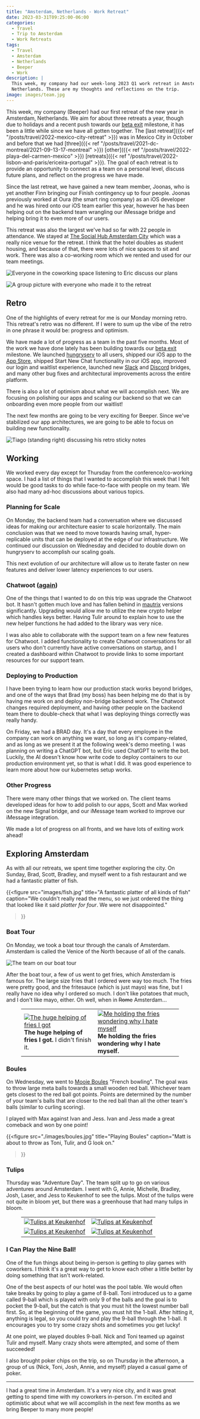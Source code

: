 ```yaml
---
title: "Amsterdam, Netherlands - Work Retreat"
date: 2023-03-31T09:25:00-06:00
categories:
  - Travel
  - Trip to Amsterdam
  - Work Retreats
tags:
  - Travel
  - Amsterdam
  - Netherlands
  - Beeper
  - Work
description: |
  This week, my company had our week-long 2023 Q1 work retreat in Amsterdam,
  Netherlands. These are my thoughts and reflections on the trip.
image: images/team.jpg
---
```


This week, my company (Beeper) had our first retreat of the new year in
Amsterdam, Netherlands. We aim for about three retreats a year, though due to
holidays and a recent push towards our 
[beta exit](https://blog.beeper.com/p/beeper-update-4-out-of-beta)
milestone, it has been a little while since we have all gotten together. The
[last retreat]({{< ref "/posts/travel/2022-mexico-city-retreat" >}})
was in Mexico City in October and before that we had
[three]({{< ref "/posts/travel/2021-dc-montreal/2021-09-13-17-montreal" >}})
[other]({{< ref "/posts/travel/2022-playa-del-carmen-mexico" >}})
[retreats]({{< ref "/posts/travel/2022-lisbon-and-paris/ericeira-portugal" >}}).
The goal of each retreat is to provide an opportunity to connect as a team on a
personal level, discuss future plans, and reflect on the progress we have made.

Since the last retreat, we have gained a new team member, Joonas, who is yet
another Finn bringing our Finish contingency up to four people. Joonas
previously worked at Oura (the smart ring company) as an iOS developer and he
was hired onto our iOS team earlier this year, however he has been helping out
on the backend team wrangling our iMessage bridge and helping bring it to even
more of our users.

This retreat was also the largest we've had so far with 22 people in attendance.
We stayed at
[The Social Hub Amsterdam City](https://goo.gl/maps/DeqBLLtmbuR9Ne8Y6)
which was a really nice venue for the retreat. I think that the hotel doubles as
student housing, and because of that, there were lots of nice spaces to sit and
work. There was also a co-working room which we rented and used for our team
meetings.

![Everyone in the coworking space listening to Eric discuss our plans](images/team-room.jpg)

![A group picture with everyone who made it to the retreat](images/team.jpg)

## Retro

One of the highlights of every retreat for me is our Monday morning retro. This
retreat's retro was no different. If I were to sum up the vibe of the retro in
one phrase it would be: progress and optimism.

We have made a lot of progress as a team in the past five months. Most of the
work we have done lately has been building towards our 
[beta exit](https://blog.beeper.com/p/beeper-update-4-out-of-beta)
milestone. We launched
[hungryserv](https://github.com/sumnerevans/hungryserv-presentation)
to all users, shipped our iOS app to the
[App Store](https://apps.apple.com/us/app/beeper-universal-messenger/id1551695541),
shipped Start New Chat functionality in our iOS app, improved our login and
waitlist experience, launched new
[Slack](https://github.com/mautrix/slack)
and
[Discord](https://github.com/mautrix/discord)
bridges, and many other bug fixes and architectural improvements across the
entire platform.

There is also a lot of optimism about what we will accomplish next. We are
focusing on polishing our apps and scaling our backend so that we can onboarding
even more people from our waitlist!

The next few months are going to be very exciting for Beeper. Since we've
stabilized our app architectures, we are going to be able to focus on building
new functionality.

![Tiago (standing right) discussing his retro sticky notes](images/retro.jpg)

## Working

We worked every day except for Thursday from the conference/co-working space. I
had a list of things that I wanted to accomplish this week that I felt would be
good tasks to do while face-to-face with people on my team. We also had many
ad-hoc discussions about various topics.

### Planning for Scale

On Monday, the backend team had a conversation where we discussed ideas for
making our architecture easier to scale horizontally. The main conclusion was
that we need to move towards having small, hyper-replicable units that can be
deployed at the edge of our infrastructure. We continued our discussion on
Wednesday and decided to double down on hungryserv to accomplish our scaling
goals.

This next evolution of our architecture will allow us to iterate faster on new
features and deliver lower latency experiences to our users.

### Chatwoot ([again](../../2022-lisbon-and-paris/ericeira-portugal#chatwoot-and-other-shenanigans))

One of the things that I wanted to do on this trip was upgrade the Chatwoot bot.
It hasn't gotten much love and has fallen behind in
[mautrix](https://github.com/mautrix/go)
versions significantly. Upgrading would allow me to utilize the new crypto
helper which handles keys better. Having Tulir around to explain how to use the
new helper functions he had added to the library was very nice.

I was also able to collaborate with the support team on a few new features for
Chatwoot. I added functionality to create Chatwoot conversations for all users
who don't currently have active conversations on startup, and I created a
dashboard within Chatwoot to provide links to some important resources for our
support team.

### Deploying to Production

I have been trying to learn how our production stack works beyond bridges, and
one of the ways that Brad (my boss) has been helping me do that is by having me
work on and deploy non-bridge backend work. The Chatwoot changes required
deployment, and having other people on the backend team there to double-check
that what I was deploying things correctly was really handy.

On Friday, we had a BRAD day. It's a day that every employee in the company can
work on anything we want, so long as it's company-related, and as long as we
present it at the following week's demo meeting. I was planning on writing a
ChatGPT bot, but Eric used ChatGPT to write the bot. Luckily, the AI doesn't
know how write code to deploy containers to our production environment yet, so
that is what I did. It was good experience to learn more about how our
kubernetes setup works.

### Other Progress

There were many other things that we worked on. The client teams developed ideas
for how to add polish to our apps, Scott and Max worked on the new Signal
bridge, and our iMessage team worked to improve our iMessage integration.

We made a lot of progress on all fronts, and we have lots of exiting work ahead!

## Exploring Amsterdam

As with all our retreats, we spent time together exploring the city. On Sunday,
Brad, Scott, Bradley, and myself went to a fish restaurant and we had a
fantastic platter of fish.

{{<figure
  src="images/fish.jpg"
  title="A fantastic platter of all kinds of fish"
  caption="We couldn't really read the menu, so we just ordered the thing that looked like it said *platter for four*. We were not disappointed."
>}}

### Boat Tour

On Monday, we took a boat tour through the canals of Amsterdam. Amsterdam is
called the Venice of the North because of all of the canals.

![The team on our boat tour](images/boat.jpg)

After the boat tour, a few of us went to get fries, which Amsterdam is famous
for. The large size fries that I ordered were way too much. The fries were
pretty good, and the fritesauce (which is just mayo) was fine, but I really have
no idea why I ordered so much. I don't like potatoes that much, and I don't like
mayo, either. Oh well, when in ~~Rome~~ Amsterdam...

<figure>
  <table class="gallery">
    <tr>
      <td>
        <a href="./images/fries1.jpg" target="_blank">
          <img src="./images/fries1.jpg"
               alt="The huge helping of fries I got" />
        </a><br>
        <b>The huge helping of fries I got.</b> I didn't finish it.
      </td>
      <td>
        <a href="./images/fries2.jpg" target="_blank">
          <img src="./images/fries2.jpg"
               alt="Me holding the fries wondering why I hate myself" />
        </a><br>
        <b>Me holding the fries wondering why I hate myself.</b>
      </td>
    </tr>
  </table>
</figure>

### Boules

On Wednesday, we went to
[Mooie Boules](https://mooieboules.nl/amsterdam/)
"French bowling". The goal was to throw large meta balls towards a small wooden
red ball. Whichever team gets closest to the red ball got points. Points are
determined by the number of your team's balls that are closer to the red ball
than all the other team's balls (similar to curling scoring).

I played with Max against Ivan and Jess. Ivan and Jess made a great comeback and
won by one point!

{{<figure
  src="./images/boules.jpg"
  title="Playing Boules"
  caption="Matt is about to throw as Toni, Tulir, and G look on."
>}}

### Tulips

Thursday was "Adventure Day". The team split up to go on various adventures
around Amsterdam. I went with G, Annie, Michelle, Bradley, Josh, Laser, and Jess
to Keukenhof to see the tulips. Most of the tulips were not quite in bloom yet,
but there was a greenhouse that had many tulips in bloom.

<figure>
  <table class="gallery">
    <tr>
      <td>
        <a href="./images/tulips1.jpg" target="_blank">
          <img src="./images/tulips1.jpg"
               alt="Tulips at Keukenhof" />
        </a>
      </td>
      <td>
        <a href="./images/tulips2.jpg" target="_blank">
          <img src="./images/tulips2.jpg"
               alt="Tulips at Keukenhof" />
        </a>
      </td>
    </tr>
    <tr>
      <td>
        <a href="./images/tulips3.jpg" target="_blank">
          <img src="./images/tulips3.jpg"
               alt="Tulips at Keukenhof" />
        </a>
      </td>
      <td>
        <a href="./images/tulips4.jpg" target="_blank">
          <img src="./images/tulips4.jpg"
               alt="Tulips at Keukenhof" />
        </a>
      </td>
    </tr>
  </table>
</figure>

### I Can Play the Nine Ball!

One of the fun things about being in-person is getting to play games with
coworkers. I think it's a great way to get to know each other a little better by
doing something that isn't work-related.

One of the best aspects of our hotel was the pool table. We would often take
breaks by going to play a game of 8-ball. Toni introduced us to a game called
9-ball which is played with only 9 of the balls and the goal is to pocket the
9-ball, but the catch is that you must hit the lowest number ball first. So, at
the beginning of the game, you must hit the 1-ball. After hitting it, anything
is legal, so you could try and play the 9-ball through the 1-ball. It encourages
you to try some crazy shots and sometimes you get lucky!

At one point, we played doubles 9-ball. Nick and Toni teamed up against Tulir
and myself. Many crazy shots were attempted, and some of them succeeded!

I also brought poker chips on the trip, so on Thursday in the afternoon, a group
of us (Nick, Toni, Josh, Annie, and myself) played a casual game of poker.

----

I had a great time in Amsterdam. It's a very nice city, and it was great getting
to spend time with my coworkers in-person. I'm excited and optimistic about what
we will accomplish in the next few months as we bring Beeper to many more
people!
